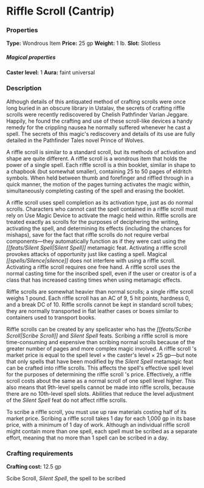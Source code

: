 ﻿---
Title: "Riffle Scroll (Cantrip)"
Type: "Wondrous Item"
Price: "25 gp"
Weight: "1 lb."
Slot: "Slotless"
Caster level: "1"
Aura: "faint universal"
Description: |
  "Although details of this antiquated method of crafting scrolls were once long buried in an obscure library in Ustalav, the secrets of crafting _riffle scrolls_ were recently rediscovered by Chelish Pathfinder Varian Jeggare. Happily, he found the crafting and use of these scroll-like devices a handy remedy for the crippling nausea he normally suffered whenever he cast a spell. The secrets of this magic's rediscovery and details of its use are fully detailed in the Pathfinder Tales novel _Prince of Wolves_.
  A _riffle scroll_ is similar to a standard scroll, but its methods of activation and shape are quite different. A _riffle scroll_ is a wondrous item that holds the power of a single spell. Each _riffle scroll_ is a thin booklet, similar in shape to a chapbook (but somewhat smaller), containing 25 to 50 pages of eldritch symbols. When held between thumb and forefinger and riffled through in a quick manner, the motion of the pages turning activates the magic within, simultaneously completing casting of the spell and erasing the booklet.
  A _riffle scroll_ uses spell completion as its activation type, just as do normal scrolls. Characters who cannot cast the spell contained in a _riffle scroll_ must rely on Use Magic Device to activate the magic held within. _Riffle scrolls_ are treated exactly as scrolls for the purposes of deciphering the writing, activating the spell, and determining its effects (including the chances for mishaps), save for the fact that _riffle scrolls_ do not require verbal components—they automatically function as if they were cast using the Silent Spell metamagic feat. Activating a _riffle scroll_ provokes attacks of opportunity just like casting a spell. Magical silence does not interfere with using a _riffle scroll_. Activating a _riffle scroll_ requires one free hand. A _riffle scroll_ uses the normal casting time for the inscribed spell, even if the user or creator is of a class that has increased casting times when using metamagic effects.
  _Riffle scrolls_ are somewhat heavier than normal scrolls; a single _riffle scroll_ weighs 1 pound. Each _riffle scroll_ has an AC of 9, 5 hit points, hardness 0, and a break DC of 10. Riffle scrolls cannot be kept in standard scroll tubes; they are normally transported in flat leather cases or boxes similar to containers used to transport books.
  _Riffle scrolls_ can be created by any spellcaster who has the Scribe Scroll and Silent Spell feats. Scribing a _riffle scroll_ is more time-consuming and expensive than scribing normal scrolls because of the greater number of pages and more complex magic involved. A _riffle scroll_ 's market price is equal to the spell level × the caster's level × 25 gp—but note that only spells that have been modified by the Silent Spell metamagic feat can be crafted into _riffle scrolls_. This affects the spell's effective spell level for the purposes of determining the _riffle scroll_ 's price. Effectively, a _riffle scroll_ costs about the same as a normal scroll of one spell level higher. This also means that 9th-level spells cannot be made into _riffle scrolls_, because there are no 10th-level spell slots. Abilities that reduce the level adjustment of the Silent Spell feat do not affect _riffle scrolls_.
  To scribe a _riffle scroll_, you must use up raw materials costing half of its market price. Scribing a _riffle scroll_ takes 1 day for each 1,000 gp in its base price, with a minimum of 1 day of work. Although an individual _riffle scroll_ might contain more than one spell, each spell must be scribed as a separate effort, meaning that no more than 1 spell can be scribed in a day."
Crafting cost: "12.5 gp"
Sources: "['Inner Sea Magic']"
---

# Riffle Scroll (Cantrip)

### Properties

**Type:** Wondrous Item **Price:** 25 gp **Weight:** 1 lb. **Slot:** Slotless

##### Magical properties

**Caster level:** 1 **Aura:** faint universal

### Description

Although details of this antiquated method of crafting scrolls were once long buried in an obscure library in Ustalav, the secrets of crafting riffle scrolls were recently rediscovered by Chelish Pathfinder Varian Jeggare. Happily, he found the crafting and use of these scroll-like devices a handy remedy for the crippling nausea he normally suffered whenever he cast a spell. The secrets of this magic's rediscovery and details of its use are fully detailed in the Pathfinder Tales novel Prince of Wolves.

A riffle scroll is similar to a standard scroll, but its methods of activation and shape are quite different. A riffle scroll is a wondrous item that holds the power of a single spell. Each riffle scroll is a thin booklet, similar in shape to a chapbook (but somewhat smaller), containing 25 to 50 pages of eldritch symbols. When held between thumb and forefinger and riffled through in a quick manner, the motion of the pages turning activates the magic within, simultaneously completing casting of the spell and erasing the booklet.

A riffle scroll uses spell completion as its activation type, just as do normal scrolls. Characters who cannot cast the spell contained in a riffle scroll must rely on Use Magic Device to activate the magic held within. Riffle scrolls are treated exactly as scrolls for the purposes of deciphering the writing, activating the spell, and determining its effects (including the chances for mishaps), save for the fact that riffle scrolls do not require verbal components—they automatically function as if they were cast using the _[[feats/Silent Spell|Silent Spell]]_ metamagic feat. Activating a riffle scroll provokes attacks of opportunity just like casting a spell. Magical _[[spells/Silence|silence]]_ does not interfere with using a riffle scroll. Activating a riffle scroll requires one free hand. A riffle scroll uses the normal casting time for the inscribed spell, even if the user or creator is of a class that has increased casting times when using metamagic effects.

Riffle scrolls are somewhat heavier than normal scrolls; a single riffle scroll weighs 1 pound. Each riffle scroll has an AC of 9, 5 hit points, hardness 0, and a break DC of 10. Riffle scrolls cannot be kept in standard scroll tubes; they are normally transported in flat leather cases or boxes similar to containers used to transport books.

Riffle scrolls can be created by any spellcaster who has the _[[feats/Scribe Scroll|Scribe Scroll]]_ and _Silent Spell_ feats. Scribing a riffle scroll is more time-consuming and expensive than scribing normal scrolls because of the greater number of pages and more complex magic involved. A riffle scroll 's market price is equal to the spell level × the caster's level × 25 gp—but note that only spells that have been modified by the _Silent Spell_ metamagic feat can be crafted into riffle scrolls. This affects the spell's effective spell level for the purposes of determining the riffle scroll 's price. Effectively, a riffle scroll costs about the same as a normal scroll of one spell level higher. This also means that 9th-level spells cannot be made into riffle scrolls, because there are no 10th-level spell slots. Abilities that reduce the level adjustment of the _Silent Spell_ feat do not affect riffle scrolls.

To scribe a riffle scroll, you must use up raw materials costing half of its market price. Scribing a riffle scroll takes 1 day for each 1,000 gp in its base price, with a minimum of 1 day of work. Although an individual riffle scroll might contain more than one spell, each spell must be scribed as a separate effort, meaning that no more than 1 spell can be scribed in a day.

### Crafting requirements

**Crafting cost:** 12.5 gp

Scibe Scroll, _Silent Spell_, the spell to be scribed

